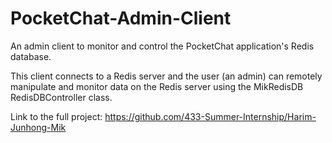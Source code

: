 # PocketChat-Admin-Client
An admin client to monitor and control the PocketChat application's Redis database.  
  
This client connects to a Redis server and the user (an admin) can remotely manipulate and monitor data on the Redis server using the MikRedisDB RedisDBController class.  
  
Link to the full project: https://github.com/433-Summer-Internship/Harim-Junhong-Mik
